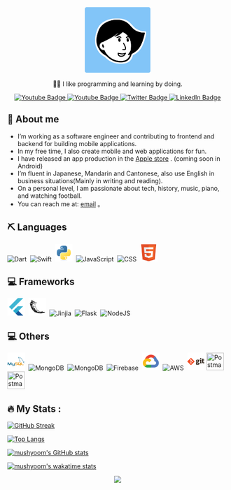 <div id="myImage" align="center">
 <img src="https://github.com/mushyoom/mushyoom/blob/main/notion-avatar-1656000616202.png", width="150",height="150",border-radius="50%"/>
</div>

<p align="center">💪🏻 I like programming and learning by doing.</p>

<div id="badges" align="center">
  <a href="https://shyann-projectsandblog.herokuapp.com/">
    <img src="https://img.shields.io/badge/Blog & Portfolio-green?style=for-the-badge&logo=blog&logoColor=white" alt="Youtube Badge"/>
  </a>
  <a href="https://github.com/mushyoom">
    <img src="https://img.shields.io/badge/Github-orange?style=for-the-badge&logo=github&logoColor=white" alt="Youtube Badge"/>
  </a>
   <a href="https://twitter.com/Shyann_hello">
    <img src="https://img.shields.io/badge/Twitter-1C9BEF?style=for-the-badge&logo=twitter&logoColor=white&labelColor=1C9BEF" alt="Twitter Badge"/>
  </a>
  <a href="https://www.linkedin.com/in/shyann-ma-6ba097203/">
    <img src="https://img.shields.io/badge/LinkedIn-blue?style=for-the-badge&logo=linkedin&logoColor=white" alt="LinkedIn Badge"/>
  </a>
</div>

## 🌻 About me
- I’m working as a software engineer and contributing to frontend and backend for building mobile applications.
- In my free time, I also create mobile and web applications for fun.
- I have released an app production in the [Apple store](https://apps.apple.com/jp/app/%E5%AE%B6%E8%B3%83%E8%A8%88%E7%AE%97%E3%81%8F%E3%82%93/id1639672252) . (coming soon in Android)
- I’m fluent in Japanese,  Mandarin and Cantonese, also use English in business situations(Mainly in writing and reading).
- On a personal level, I am passionate about tech, history, music, piano, and watching football.
- You can reach me at: [email](mailto:shyann.dev@gmail.com) 。


## ⛏️ Languages
<div>
<img src="https://img.icons8.com/color/480/dart.png" title="Dart" alt="Dart" width="40" height="40"/>&nbsp;
<img src="https://cdn.worldvectorlogo.com/logos/swift-15.svg" title="Swift" alt="Swift" width="40" height="40"/>&nbsp;
<img src="https://github.com/devicons/devicon/blob/master/icons/python/python-original.svg" title="python" alt="python" width="40" height="40"/>&nbsp;
<img src="https://cdn.iconscout.com/icon/free/png-256/javascript-2752148-2284965.png" title="JavaScript" alt="JavaScript" width="40" height="40"/>&nbsp;
<img src="https://cdn-icons-png.flaticon.com/512/732/732190.png"  title="CSS" alt="CSS" width="40" height="40"/>&nbsp;
<img src="https://github.com/devicons/devicon/blob/master/icons/html5/html5-original.svg" title="HTML" alt="HTML" width="40" height="40"/>&nbsp;
</div>

## 💻 **Frameworks**
<div>
	<img src="https://github.com/devicons/devicon/blob/master/icons/flutter/flutter-original.svg" title="Flutter" alt="Flutter" width="40" height="40"/>&nbsp;
	<img src="https://github.com/devicons/devicon/blob/master/icons/flask/flask-original.svg" title="Flask" alt="Flask" width="40" height="40"/>&nbsp;
	<img src="https://encrypted-tbn0.gstatic.com/images?q=tbn:ANd9GcR_Kz7xjVdmBLY4kkHjlEd186216wBJFYrVW9KzIgqwIg&s" title="Jinjia" alt="Jinjia" width="40" height="40"/>&nbsp;
	<img src="https://1109027409-files.gitbook.io/~/files/v0/b/gitbook-x-prod.appspot.com/o/spaces%2FfEyTpGMamuAjfWqnPxRR%2Ficon%2F2HFJJ0ym4oCvxmTdeadl%2Fnestjs_logo_icon_168087.png?alt=media&token=25ea37e7-59c6-4998-8b12-63df15a252f9" title="Flask" alt="Flask" width="40" height="40"/>&nbsp;
  <img src="https://www.svgrepo.com/show/303266/nodejs-icon-logo.svg" title="NodeJS" alt="NodeJS" width="40" height="40"/>&nbsp;
</div>

## 💻 **Others**
<div>
<img src="https://github.com/devicons/devicon/blob/master/icons/mysql/mysql-original-wordmark.svg" title="MySQL"  alt="MySQL" width="40" height="40"/>&nbsp;
<img src="https://icons-for-free.com/iconfiles/png/512/mongodb+plain+wordmark-1324760553130770870.png" title="MongoDB"  alt="MongoDB" width="40" height="40"/>&nbsp;
<img src="https://www.docker.com/wp-content/uploads/2022/03/vertical-logo-monochromatic.png" title="MongoDB"  alt="MongoDB" width="40" height="40"/>&nbsp;
<img src="https://icons-for-free.com/download-icon-svg+google+icon-1320183320582763826_256.png" title="Firebase" alt="Firebase" width="40" height="40"/>&nbsp;
<img src="https://github.com/devicons/devicon/blob/master/icons/googlecloud/googlecloud-original.svg" title="GCP" alt="GCP" width="40" height="40"/>&nbsp;
	<img src="https://www.consoleconnect.com/wp-content/uploads/2019/07/amazon-web-services-cloud.svg" title="AWS" alt="AWS" width="40" height="40"/>&nbsp;
	<img src="https://github.com/devicons/devicon/blob/master/icons/git/git-original-wordmark.svg" title="Git" **alt="Git" width="40" height="40"/>
<img src="https://cdn.worldvectorlogo.com/logos/postman.svg" title="Postman" **alt="Postman" width="40" height="40"/>
<img src="https://cdn.worldvectorlogo.com/logos/heroku-4.svg" title="Postman" **alt="Postman" width="40" height="40"/>
</div>

## :fire: My Stats :
[![GitHub Streak](http://github-readme-streak-stats.herokuapp.com?user=mushyoom&theme=ayu-light)](https://git.io/streak-stats)

[![Top Langs](https://github-readme-stats.vercel.app/api/top-langs/?username=mushyoom&layout=compact&theme=flag-india)](https://github.com/anuraghazra/github-readme-stats)

[![mushyoom's GitHub stats](https://github-readme-stats.vercel.app/api?username=mushyoom)](https://github.com/anuraghazra/github-readme-stats)

[![mushyoom's wakatime stats](https://github-readme-stats.vercel.app/api/wakatime?username=@mushyoom)](https://github.com/anuraghazra/github-readme-stats)

<div id="bottom" align="center">
  <img src="https://static.vecteezy.com/system/resources/previews/005/877/575/non_2x/programmer-working-modern-flat-concept-for-web-banner-design-woman-writes-code-programs-on-computer-screen-tests-and-optimizes-software-in-office-illustration-with-isolated-people-scene-vector.jpg" width="800"/>
</div>

